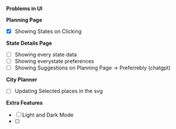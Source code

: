 **Problems in UI**

**Planning Page**
- [X] Showing States on Clicking

**State Details Page**
- [ ] Showing every state data
- [ ] Showing everystate preferences
- [ ] Showing Suggestions on Planning Page -> Preferrebly (chatgpt)

**City Planner**
- [ ] Updating Selected places in the svg

**Extra Features**

- [ ] Light and Dark Mode
- [ ] 